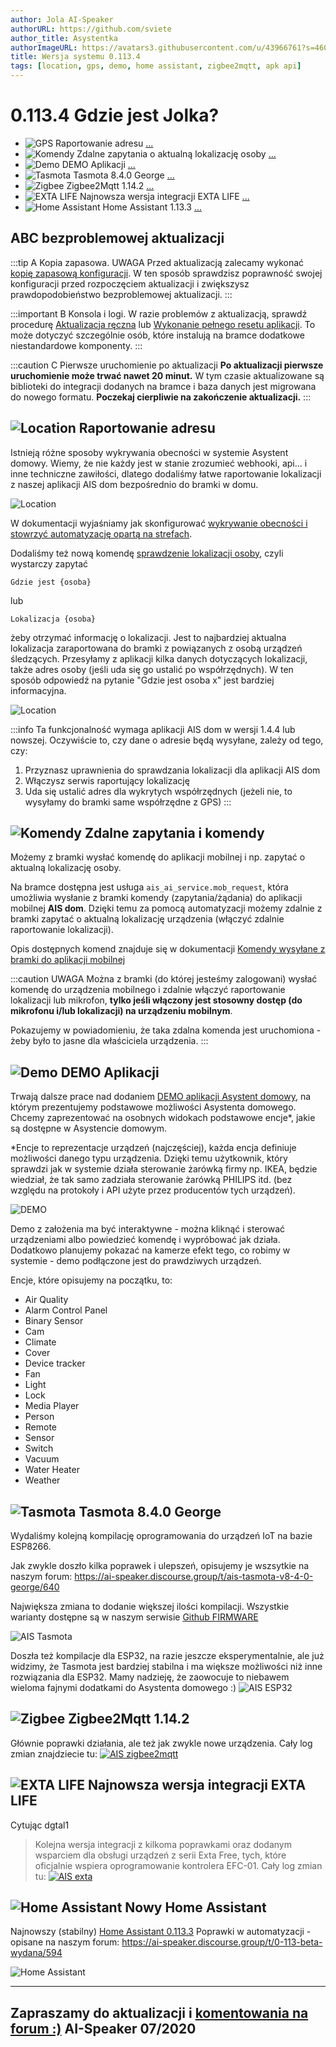 ```yaml
---
author: Jola AI-Speaker
authorURL: https://github.com/sviete
author_title: Asystentka
authorImageURL: https://avatars3.githubusercontent.com/u/43966761?s=460&v=4
title: Wersja systemu 0.113.4
tags: [location, gps, demo, home assistant, zigbee2mqtt, apk api]
---
```


# 0.113.4 Gdzie jest Jolka?

- ![GPS](/img/en/blog/202008/spy.png) Raportowanie adresu [...](/blog/2020/08/12/release-notes#location-raportowanie-adresu)
- ![Komendy](/img/en/blog/202007/mobile-request.png) Zdalne zapytania o aktualną lokalizację osoby [...](/blog/2020/08/12/release-notes#komendy-zdalne-zapytania-i-komendy) 
- ![Demo](/img/en/blog/202008/demo_icon.png) DEMO Aplikacji [...](/blog/2020/08/12/release-notes#demo-demo-aplikacji)
- ![Tasmota](/img/en/blog/202005/tasmota_small.png) Tasmota 8.4.0 George [...](/blog/2020/08/12/release-notes#tasmota-tasmota-840-george)
- ![Zigbee](/img/en/blog/202007/zigbee.png) Zigbee2Mqtt 1.14.2 [...](/blog/2020/08/12/release-notes#zigbee-zigbee2mqtt-1142)
- ![EXTA LIFE](/img/en/blog/202007/exta_life.png) Najnowsza wersja integracji EXTA LIFE [...](/blog/2020/08/12/release-notes#exta-life-najnowsza-wersja-integracji-exta-life)
- ![Home Assistant](/img/en/blog/202007/hass.png) Home Assistant 1.13.3 [...](/blog/2020/08/12/release-notes#home-assistant-nowy-home-assistant)


<!--truncate-->

## ABC bezproblemowej aktualizacji

:::tip A Kopia zapasowa.
UWAGA Przed aktualizacją zalecamy wykonać [kopię zapasową konfiguracji](/docs/ais_bramka_configuration_software#kopia-zapasowa-konfiguracji). W ten sposób sprawdzisz poprawność swojej konfiguracji przed rozpoczęciem aktualizacji i zwiększysz prawdopodobieństwo bezproblemowej aktualizacji.
:::

:::important B Konsola i logi.
W razie problemów z aktualizacją, sprawdź procedurę [Aktualizacja ręczna](/docs/ais_bramka_update_manual) lub [Wykonanie pełnego resetu aplikacji](/docs/ais_bramka_reset_ais_step_by_step).
To może dotyczyć szczególnie osób, które instalują na bramce dodatkowe niestandardowe komponenty.
:::

:::caution C Pierwsze uruchomienie po aktualizacji
 **Po aktualizacji pierwsze uruchomienie może trwać nawet 20 minut.**
 W tym czasie aktualizowane są biblioteki do integracji dodanych na bramce i baza danych jest migrowana do nowego formatu.
 **Poczekaj cierpliwie na zakończenie aktualizacji.**
:::


## ![Location](/img/en/blog/202008/spy.png) Raportowanie adresu


Istnieją różne sposoby wykrywania obecności w systemie Asystent domowy. Wiemy, że nie każdy jest w stanie zrozumieć webhooki, api... i inne techniczne zawiłości, dlatego dodaliśmy łatwe raportowanie lokalizacji z naszej aplikacji AIS dom bezpośrednio do bramki w domu.

![Location](/img/en/blog/202008/presence_detection_00.png)

W dokumentacji wyjaśniamy jak skonfigurować [wykrywanie obecności i stowrzyć automatyzację opartą na strefach](/docs/ais_bramka_presence_detection). 

Dodaliśmy też nową komendę [sprawdzenie lokalizacji osoby](/docs/ais_app_assistent_commands/#sprawdzenie-lokalizacji-osoby), czyli wystarczy zapytać 

```text
Gdzie jest {osoba}
```
lub

```text
Lokalizacja {osoba}
```

żeby otrzymać informację o lokalizacji. Jest to najbardziej aktualna lokalizacja zaraportowana do bramki z powiązanych z osobą urządzeń śledzących.
Przesyłamy z aplikacji kilka danych dotyczących lokalizacji, także adres osoby (jeśli uda się go ustalić po współrzędnych). W ten sposób odpowiedź na pytanie "Gdzie jest osoba x" jest bardziej informacyjna.

![Location](/img/en/blog/202008/person_info.png)


:::info Ta funkcjonalność wymaga aplikacji AIS dom w wersji 1.4.4 lub nowszej.
Oczywiście to, czy dane o adresie będą wysyłane, zależy od tego, czy:

1. Przyznasz uprawnienia do sprawdzania lokalizacji dla aplikacji AIS dom
2. Włączysz serwis raportujący lokalizację
3. Uda się ustalić adres dla wykrytych współrzędnych (jeżeli nie, to wysyłamy do bramki same współrzędne z GPS)
:::



## ![Komendy](/img/en/blog/202007/mobile-request.png) Zdalne zapytania i komendy

Możemy z bramki wysłać komendę do aplikacji mobilnej i np. zapytać o aktualną lokalizację osoby. 

Na bramce dostępna jest usługa ``ais_ai_service.mob_request``, która umożliwia wysłanie z bramki komendy (zapytania/żądania) do aplikacji mobilnej **AIS dom**.
Dzięki temu za pomocą automatyzacji możemy zdalnie z bramki zapytać o aktualną lokalizację urządzenia (włączyć zdalnie raportowanie lokalizacji).

Opis dostępnych komend znajduje się w dokumentacji [Komendy wysyłane z bramki do aplikacji mobilnej](/docs/ais_app_android_dom#komendy-wysyłane-z-bramki-do-aplikacji-mobilnej)


:::caution UWAGA
Można z bramki (do której jesteśmy zalogowani) wysłać komendę do urządzenia mobilnego i zdalnie włączyć raportowanie lokalizacji lub mikrofon, **tylko jeśli włączony jest stosowny dostęp (do mikrofonu i/lub lokalizacji) na urządzeniu mobilnym**.

Pokazujemy w powiadomieniu, że taka zdalna komenda jest uruchomiona - żeby było to jasne dla właściciela urządzenia.
:::


## ![Demo](/img/en/blog/202008/demo_icon.png) DEMO Aplikacji


Trwają dalsze prace nad dodaniem [DEMO aplikacji Asystent domowy](https://demo.ai-speaker.com/), na którym prezentujemy podstawowe możliwości Asystenta domowego.
Chcemy zaprezentować na osobnych widokach podstawowe encje*, jakie są dostępne w Asystencie domowym. 

*Encje to reprezentacje urządzeń (najczęściej), każda encja definiuje możliwości danego typu urządzenia.
Dzięki temu użytkownik, który sprawdzi jak w systemie działa sterowanie żarówką firmy np. IKEA, będzie wiedział, że tak samo zadziała sterowanie żarówką PHILIPS itd. (bez względu na protokoły i API użyte przez producentów tych urządzeń).

![DEMO](/img/en/blog/202008/demo.png)

Demo z założenia ma być interaktywne - można kliknąć i sterować urządzeniami albo powiedzieć komendę i wypróbować jak działa. Dodatkowo planujemy pokazać na kamerze efekt tego, co robimy w systemie - demo podłączone jest do prawdziwych urządzeń.

Encje, które opisujemy na początku, to:
- Air Quality
- Alarm Control Panel
- Binary Sensor
- Cam
- Climate
- Cover
- Device tracker
- Fan
- Light
- Lock
- Media Player
- Person
- Remote
- Sensor
- Switch
- Vacuum
- Water Heater
- Weather


## ![Tasmota](/img/en/blog/202005/tasmota_small.png) Tasmota 8.4.0 George

Wydaliśmy kolejną kompilację oprogramowania do urządzeń IoT na bazie ESP8266. 

Jak zwykle doszło kilka poprawek i ulepszeń, opisujemy je wszsytkie na naszym forum:
https://ai-speaker.discourse.group/t/ais-tasmota-v8-4-0-george/640

Największa zmiana to dodanie większej ilości kompilacji. Wszystkie warianty dostępne są w naszym serwisie [Github FIRMWARE](https://github.com/sviete/AIS-Tasmota/tree/firmware)

![AIS Tasmota](/img/en/blog/202008/ais_tasmota.png)

Doszła też kompilacje dla ESP32, na razie jeszcze eksperymentalnie, ale już widzimy, że Tasmota jest bardziej stabilna i ma większe możliwości niż inne rozwiązania dla ESP32. 
Mamy nadzieję, że zaowocuje to niebawem wieloma fajnymi dodatkami do Asystenta domowego :)
![AIS ESP32](/img/en/blog/202008/ESP32.png)



## ![Zigbee](/img/en/blog/202007/zigbee.png) Zigbee2Mqtt 1.14.2

Głównie poprawki działania, ale też jak zwykle nowe urządzenia. Cały log zmian znajdziecie tu:
[![AIS zigbee2mqtt](/img/en/blog/202008/zigbee2mqtt.png)](https://github.com/Koenkk/zigbee2mqtt/releases/tag/1.14.2)


## ![EXTA LIFE](/img/en/blog/202007/exta_life.png) Najnowsza wersja integracji EXTA LIFE

Cytując dgtal1
> Kolejna wersja integracji z kilkoma poprawkami oraz dodanym wsparciem dla obsługi urządzeń z serii Exta Free, tych, które oficjalnie wspiera oprogramowanie kontrolera EFC-01.
Cały log zmian tu:
[![AIS exta](/img/en/blog/202008/exta.png)](https://github.com/dgtal1/extalife_custom_component/releases/tag/2.0b2)


## ![Home Assistant](/img/en/blog/202007/hass.png) Nowy Home Assistant


Najnowszy (stabilny) [Home Assistant 0.113.3](https://www.home-assistant.io/blog/2020/07/22/release-113/)
Poprawki w automatyzacji - opisane na naszym forum: https://ai-speaker.discourse.group/t/0-113-beta-wydana/594

![Home Assistant](/img/en/blog/202008/ha_0.13.3.png)



----
Zapraszamy do aktualizacji i [komentowania na forum :)](https://ai-speaker.discourse.group/)
AI-Speaker 07/2020
----
